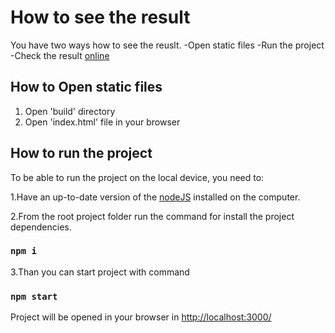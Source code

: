 # How to see the result


You have two ways how to see the reuslt.
-Open static files
-Run the project
-Check the result [online](https://volodymyrkalynii.github.io/Search-Dropdown-Feature/build/)

## How to Open static files
1. Open 'build' directory
2. Open 'index.html' file in your browser

## How to run the project
To be able to run the project on the local device, you need to:

1.Have an up-to-date version of the [nodeJS](https://nodejs.org/en) installed on the computer.

2.From the root project folder run the command for install the project dependencies.

### `npm i`

3.Than you can start project with command

### `npm start`

Project will be opened in your browser in [http://localhost:3000/](http://localhost:3000/)